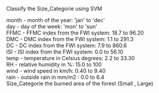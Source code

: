 Classify the Size_Categorie using SVM<br>

month -	month of the year: 'jan' to 'dec'<br>
day -	day of the week: 'mon' to 'sun'<br>
FFMC - FFMC index from the FWI system: 18.7 to 96.20<br>
DMC -	DMC index from the FWI system: 1.1 to 291.3<br>
DC - DC index from the FWI system: 7.9 to 860.6<br>
ISI -	ISI index from the FWI system: 0.0 to 56.10<br>
temp - temperature in Celsius degrees: 2.2 to 33.30<br>
RH - relative humidity in %: 15.0 to 100<br>
wind - wind speed in km/h: 0.40 to 9.40<br>
rain - outside rain in mm/m2 : 0.0 to 6.4<br>
Size_Categorie the burned area of the forest (Small , Large)
